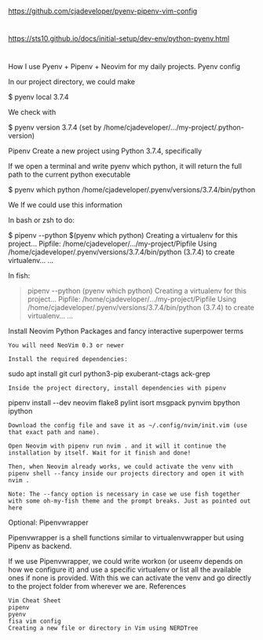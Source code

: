 
##
#
https://github.com/cjadeveloper/pyenv-pipenv-vim-config
#
https://sts10.github.io/docs/initial-setup/dev-env/python-pyenv.html
#
##

How I use Pyenv + Pipenv + Neovim for my daily projects.
Pyenv config

In our project directory, we could make

$ pyenv local 3.7.4

We check with

$ pyenv version
3.7.4 (set by /home/cjadeveloper/.../my-project/.python-version)

Pipenv
Create a new project using Python 3.7.4, specifically

If we open a terminal and write pyenv which python, it will return the full path to the current python executable

$ pyenv which python
/home/cjadeveloper/.pyenv/versions/3.7.4/bin/python

We If we could use this information

In bash or zsh to do:

$ pipenv --python $(pyenv which python)
Creating a virtualenv for this project…
Pipfile: /home/cjadeveloper/.../my-project/Pipfile
Using /home/cjadeveloper/.pyenv/versions/3.7.4/bin/python (3.7.4) to create virtualenv…
...

In fish:

> pipenv --python (pyenv which python)
Creating a virtualenv for this project…
Pipfile: /home/cjadeveloper/.../my-project/Pipfile
Using /home/cjadeveloper/.pyenv/versions/3.7.4/bin/python (3.7.4) to create virtualenv…
...

Install Neovim Python Packages and fancy interactive superpower terms

    You will need NeoVim 0.3 or newer

    Install the required dependencies:

sudo apt install git curl python3-pip exuberant-ctags ack-grep

    Inside the project directory, install dependencies with pipenv

pipenv install --dev neovim flake8 pylint isort msgpack pynvim bpython ipython

    Download the config file and save it as ~/.config/nvim/init.vim (use that exact path and name).

    Open Neovim with pipenv run nvim . and it will it continue the installation by itself. Wait for it finish and done!

    Then, when Neovim already works, we could activate the venv with pipenv shell --fancy inside our projects directory and open it with nvim .

    Note: The --fancy option is necessary in case we use fish together with some oh-my-fish theme and the prompt breaks. Just as pointed out here

Optional: Pipenvwrapper

Pipenvwrapper is a shell functions similar to virtualenvwrapper but using Pipenv as backend.

If we use Pipenvwrapper, we could write workon (or useenv depends on how we configure it) and use a specific virtualenv or list all the available ones if none is provided. With this we can activate the venv and go directly to the project folder from wherever we are.
References

    Vim Cheat Sheet
    pipenv
    pyenv
    fisa vim config
    Creating a new file or directory in Vim using NERDTree
